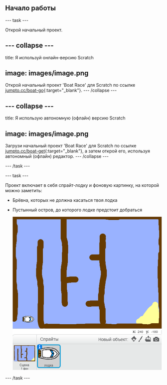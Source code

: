 ## Начало работы

\--- task \---

Открой начальный проект.

## \--- collapse \---

title: Я используй онлайн-версию Scratch

## image: images/image.png

Открой начальный проект 'Boat Race' для Scratch по ссылке [jumpto.cc/boat-go](https://scratch.mit.edu/projects/63958014/#editor){:target="_blank"}. \--- /collapse \---

## \--- collapse \---

title: Я использую автономную (офлайн) версию Scratch

## image: images/image.png

Загрузи начальный проект 'Boat Race' для Scratch по ссылке [jumpto.cc/boat-get](http:jumpto.cc/boat-get){:target="_blank"}, а затем открой его, используя автономный (офлайн) редактор. \--- /collapse \---

\--- /task \---

\--- task \---

Проект включает в себя спрайт-лодку и фоновую картинку, на которой можно заметить:

- Брёвна, которых не должна касаться твоя лодка
- Пустынный остров, до которого лодке предстоит добраться
    
    ![screenshot](images/boat-starter.png)

\--- /task \---